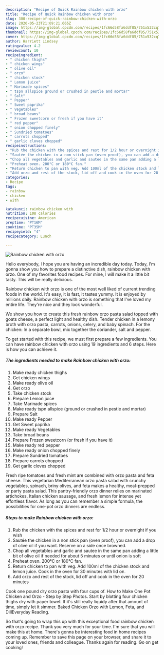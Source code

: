 ```yaml
---
description: "Recipe of Quick Rainbow chicken with orzo"
title: "Recipe of Quick Rainbow chicken with orzo"
slug: 300-recipe-of-quick-rainbow-chicken-with-orzo
date: 2020-05-23T21:09:21.665Z
image: https://img-global.cpcdn.com/recipes/1fc66d58fa6ddf85/751x532cq70/rainbow-chicken-with-orzo-recipe-main-photo.jpg
thumbnail: https://img-global.cpcdn.com/recipes/1fc66d58fa6ddf85/751x532cq70/rainbow-chicken-with-orzo-recipe-main-photo.jpg
cover: https://img-global.cpcdn.com/recipes/1fc66d58fa6ddf85/751x532cq70/rainbow-chicken-with-orzo-recipe-main-photo.jpg
author: Harriett Lindsey
ratingvalue: 4.2
reviewcount: 10
recipeingredient:
- " chicken thighs"
- " chicken wings"
- " olive oil"
- " orzo"
- " chicken stock"
- " Lemon juice"
- " Marinade spices"
- " tspn allspice ground or crushed in pestle and mortar"
- " Salt"
- " Pepper"
- " Sweet paprika"
- " Vegetables"
- " broad beans"
- " Frozen sweetcorn or fresh if you have it"
- " red pepper"
- " onion chopped finely"
- " Sundried tomatoes"
- " carrots chopped"
- " garlic cloves chopped"
recipeinstructions:
- "Rub the chicken with the spices and rest for 1/2 hour or overnight if you wish"
- "Sautée the chicken in a non stick pan (oven proof), you can add a drop of olive oil if you want. Reserve on a side once browned."
- "Chop all vegetables and garlic and sautee in the same pan adding a little bit of olive oil if needed for about 5 minutes or until onion is soft"
- "Preheat oven. 200°C or 180°C fan."
- "Return chicken to pan with veg. Add 100ml of the chicken stock and lemon juice. Cook in the oven for 30 minutes with lid on."
- "Add orzo and rest of the stock, lid off and cook in the oven for 20 minutes"
categories:
- Recipe
tags:
- rainbow
- chicken
- with

katakunci: rainbow chicken with 
nutrition: 108 calories
recipecuisine: American
preptime: "PT16M"
cooktime: "PT35M"
recipeyield: "4"
recipecategory: Lunch

---
```



![Rainbow chicken with orzo](https://img-global.cpcdn.com/recipes/1fc66d58fa6ddf85/751x532cq70/rainbow-chicken-with-orzo-recipe-main-photo.jpg)

Hello everybody, I hope you are having an incredible day today. Today, I'm gonna show you how to prepare a distinctive dish, rainbow chicken with orzo. One of my favorites food recipes. For mine, I will make it a little bit tasty. This will be really delicious.

Rainbow chicken with orzo is one of the most well liked of current trending foods in the world. It's easy, it is fast, it tastes yummy. It is enjoyed by millions daily. Rainbow chicken with orzo is something that I've loved my entire life. They're nice and they look wonderful.

We show you how to create this fresh rainbow orzo pasta salad topped with goats cheese, a perfect light and healthy dish. Tender chicken in a lemony broth with orzo pasta, carrots, onions, celery, and baby spinach. For the chicken: In a separate bowl, mix together the coriander, salt and pepper.


To get started with this recipe, we must first prepare a few ingredients. You can have rainbow chicken with orzo using 19 ingredients and 6 steps. Here is how you can achieve it.

<!--inarticleads1-->

##### The ingredients needed to make Rainbow chicken with orzo:

1. Make ready  chicken thighs
1. Get  chicken wings
1. Make ready  olive oil
1. Get  orzo
1. Take  chicken stock
1. Prepare  Lemon juice
1. Take  Marinade spices
1. Make ready  tspn allspice (ground or crushed in pestle and mortar)
1. Prepare  Salt
1. Make ready  Pepper
1. Get  Sweet paprika
1. Make ready  Vegetables
1. Take  broad beans
1. Prepare  Frozen sweetcorn (or fresh if you have it)
1. Make ready  red pepper
1. Make ready  onion chopped finely
1. Prepare  Sundried tomatoes
1. Prepare  carrots chopped
1. Get  garlic cloves chopped


Fresh ripe tomatoes and fresh mint are combined with orzo pasta and feta cheese. This vegetarian Mediterranean orzo pasta salad with crunchy vegetables, spinach, briny olives, and feta makes a healthy, meal-prepped or party pasta salad. This pantry-friendly orzo dinner relies on marinated artichokes, Italian chicken sausage, and fresh lemon for intense yet effortless flavor. As long as you can remember a simple formula, the possibilities for one-pot orzo dinners are endless. 

<!--inarticleads2-->

##### Steps to make Rainbow chicken with orzo:

1. Rub the chicken with the spices and rest for 1/2 hour or overnight if you wish
1. Sautée the chicken in a non stick pan (oven proof), you can add a drop of olive oil if you want. Reserve on a side once browned.
1. Chop all vegetables and garlic and sautee in the same pan adding a little bit of olive oil if needed for about 5 minutes or until onion is soft
1. Preheat oven. 200°C or 180°C fan.
1. Return chicken to pan with veg. Add 100ml of the chicken stock and lemon juice. Cook in the oven for 30 minutes with lid on.
1. Add orzo and rest of the stock, lid off and cook in the oven for 20 minutes


Cook one pound dry orzo pasta with four cups of. How to Make One Pot Chicken and Orzo - Step by Step Photos. Start by blotting four chicken thighs dry with paper towel. If it&#39;s still really liquidy after that amount of time, simply let it simmer. Baked Chicken Orzo with Lemon, Feta, and DillEveryday Reading. 

So that's going to wrap this up with this exceptional food rainbow chicken with orzo recipe. Thank you very much for your time. I'm sure that you will make this at home. There's gonna be interesting food in home recipes coming up. Remember to save this page on your browser, and share it to your loved ones, friends and colleague. Thanks again for reading. Go on get cooking!
